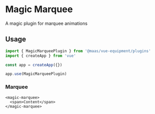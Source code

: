 # Magic Marquee

A magic plugin for marquee animations

## Usage

```js
import { MagicMarqueePlugin } from '@maas/vue-equipment/plugins'
import { createApp } from 'vue'

const app = createApp({})

app.use(MagicMarqueePlugin)
```

### Marquee

```vue
<magic-marquee>
  <span>Content</span>
</magic-marquee>
```
